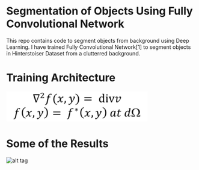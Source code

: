 # Segmentation of Objects Using Fully Convolutional Network
This repo contains code to segment objects from background using Deep Learning.
I have trained Fully Convolutional Network[1] to segment objects in Hinterstoiser Dataset from a clutterred background.

# Training Architecture
![alt tag](https://github.com/apurvmmmec/Poisson-Image-Inpainting/blob/master/resources/eq2.png)

# Some of the Results

![alt tag](https://github.com/apurvmmmec/Poisson-Image-Inpainting/blob/master/resources/seg1.png)
